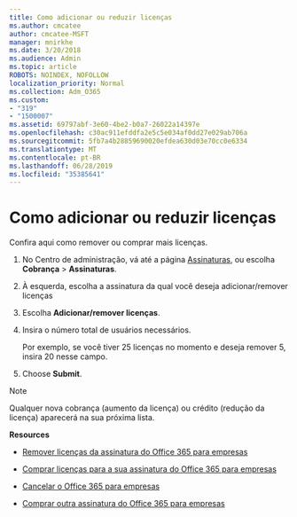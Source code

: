 ```yaml
---
title: Como adicionar ou reduzir licenças
ms.author: cmcatee
author: cmcatee-MSFT
manager: mnirkhe
ms.date: 3/20/2018
ms.audience: Admin
ms.topic: article
ROBOTS: NOINDEX, NOFOLLOW
localization_priority: Normal
ms.collection: Adm_O365
ms.custom:
- "319"
- "1500007"
ms.assetid: 69797abf-3e60-4be2-b0a7-26022a14397e
ms.openlocfilehash: c30ac911efddfa2e5c5e034af0dd27e029ab706a
ms.sourcegitcommit: 5fb7a4b28859690020efdea630d03e70cc0e6334
ms.translationtype: MT
ms.contentlocale: pt-BR
ms.lasthandoff: 06/28/2019
ms.locfileid: "35385641"
---
```

# <a name="how-to-add-or-reduce-licenses"></a>Como adicionar ou reduzir licenças

Confira aqui como remover ou comprar mais licenças.
  
1. No Centro de administração, vá até a página [Assinaturas](https://go.microsoft.com/fwlink/p/?linkid=842054), ou escolha **Cobrança** \> **Assinaturas**.

2. À esquerda, escolha a assinatura da qual você deseja adicionar/remover licenças

3. Escolha **Adicionar/remover licenças**.

4. Insira o número total de usuários necessários.

    Por exemplo, se você tiver 25 licenças no momento e deseja remover 5, insira 20 nesse campo.

5. Choose **Submit**.

> [!NOTE]
> Qualquer nova cobrança (aumento da licença) ou crédito (redução da licença) aparecerá na sua próxima lista.
  
 **Resources**
  
- [Remover licenças da assinatura do Office 365 para empresas](https://support.office.com/article/9c64d127-e2dd-4ecc-81f5-2f87e5a74803)

- [Comprar licenças para a sua assinatura do Office 365 para empresas](https://support.office.com/article/36081d8d-b3fa-4948-8c34-e217bba825e1)

- [Cancelar o Office 365 para empresas](https://support.office.com/article/b1bc0bef-4608-4601-813a-cdd9f746709a)

- [Comprar outra assinatura do Office 365 para empresas](https://support.office.com/article/fab3b86c-3359-4042-8692-5d4dc7550b7c)
